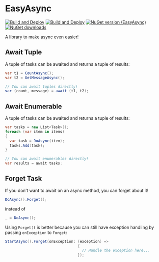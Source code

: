 # EasyAsync
[![Build and Deploy](https://github.com/mehrandvd/EasyAsync/actions/workflows/build.yml/badge.svg)](https://github.com/mehrandvd/EasyAsync/actions/workflows/build.yml)
[![Build and Deploy](https://github.com/mehrandvd/EasyAsync/actions/workflows/publish-nuget.yml/badge.svg)](https://github.com/mehrandvd/EasyAsync/actions/workflows/publish-nuget.yml)
[![NuGet version (EasyAsync)](https://img.shields.io/nuget/v/EasyAsync.svg?style=flat)](https://www.nuget.org/packages/EasyAsync/)
[![NuGet downloads](https://img.shields.io/nuget/dt/EasyAsync.svg?style=flat)](https://www.nuget.org/packages/EasyAsync)

A library to make async even easier!

## Await Tuple
A tuple of tasks can be awaited and returns a tuple of results:

```csharp
var t1 = CountAsync();
var t2 = GetMessageAsync();

// You can await tuples directly!
var (count, message) = await (t1, t2);
```

## Await Enumerable
A tuple of tasks can be awaited and returns a tuple of results:

```csharp
var tasks = new List<Task>();
foreach (var item in items)
{
  var task = DoAsync(item);
  tasks.Add(task);
}

// You can await enumerables directly!
var results = await tasks;
```

## Forget Task
If you don't want to await on an async method, you can forget about it!

```csharp
DoAsync().Forget();
```

instead of 

```csharp
_ = DoAsync();
```

Using `Forget()` is better because you can still have exception handling by passing `onException` to `Forget`:

```csharp
StartAsync().Forget(onException: (exception) =>
                                 {
                                   // Handle the exception here...
                                 });
```
